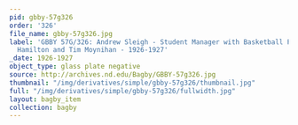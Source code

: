```yaml
---
pid: gbby-57g326
order: '326'
file_name: gbby-57g326.jpg
label: 'GBBY 57G/326: Andrew Sleigh - Student Manager with Basketball Players: Robert
  Hamilton and Tim Moynihan - 1926-1927'
_date: 1926-1927
object_type: glass plate negative
source: http://archives.nd.edu/Bagby/GBBY-57g326.jpg
thumbnail: "/img/derivatives/simple/gbby-57g326/thumbnail.jpg"
full: "/img/derivatives/simple/gbby-57g326/fullwidth.jpg"
layout: bagby_item
collection: bagby
---
```

